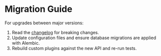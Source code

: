 # Migration Guide

For upgrades between major versions:

1. Read the [changelog](changelog.md) for breaking changes.
2. Update configuration files and ensure database migrations are applied with Alembic.
3. Rebuild custom plugins against the new API and re-run tests.
